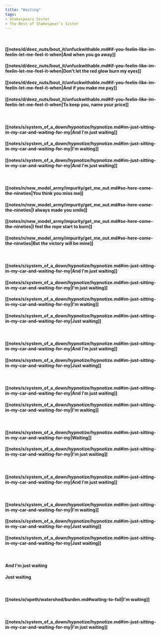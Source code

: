 ```yaml
---
title: "Waiting"
tags:
- Shakespears Sister
- The Best of Shakespear’s Sister
---
```

&nbsp;
#### [[notes/d/deez_nuts/bout_it/unfuckwithable.md#if-you-feelin-like-im-feelin-let-me-feel-it-when|And when you go away]]
#### [[notes/d/deez_nuts/bout_it/unfuckwithable.md#if-you-feelin-like-im-feelin-let-me-feel-it-when|Don't let the red glow burn my eyes]]
#### [[notes/d/deez_nuts/bout_it/unfuckwithable.md#if-you-feelin-like-im-feelin-let-me-feel-it-when|And if you make me pay]]
#### [[notes/d/deez_nuts/bout_it/unfuckwithable.md#if-you-feelin-like-im-feelin-let-me-feel-it-when|To keep you, name your price]]
&nbsp;
#### [[notes/s/system_of_a_down/hypnotize/hypnotize.md#im-just-sitting-in-my-car-and-waiting-for-my|And I'm just waiting]]
#### [[notes/s/system_of_a_down/hypnotize/hypnotize.md#im-just-sitting-in-my-car-and-waiting-for-my|I'm waiting]]
#### [[notes/s/system_of_a_down/hypnotize/hypnotize.md#im-just-sitting-in-my-car-and-waiting-for-my|And I'm just waiting]]
&nbsp;
#### [[notes/n/new_model_army/impurity/get_me_out.md#so-here-come-the-nineties|You think you miss me]]
#### [[notes/n/new_model_army/impurity/get_me_out.md#so-here-come-the-nineties|I always made you smile]]
#### [[notes/n/new_model_army/impurity/get_me_out.md#so-here-come-the-nineties|I feel the rope start to burn]]
#### [[notes/n/new_model_army/impurity/get_me_out.md#so-here-come-the-nineties|But the victory will be mine]]
&nbsp;
#### [[notes/s/system_of_a_down/hypnotize/hypnotize.md#im-just-sitting-in-my-car-and-waiting-for-my|And I'm just waiting]]
#### [[notes/s/system_of_a_down/hypnotize/hypnotize.md#im-just-sitting-in-my-car-and-waiting-for-my|I'm just waiting]]
#### [[notes/s/system_of_a_down/hypnotize/hypnotize.md#im-just-sitting-in-my-car-and-waiting-for-my|I'm waiting]]
#### [[notes/s/system_of_a_down/hypnotize/hypnotize.md#im-just-sitting-in-my-car-and-waiting-for-my|Just waiting]]
&nbsp;
#### [[notes/s/system_of_a_down/hypnotize/hypnotize.md#im-just-sitting-in-my-car-and-waiting-for-my|And I'm just waiting]]
#### [[notes/s/system_of_a_down/hypnotize/hypnotize.md#im-just-sitting-in-my-car-and-waiting-for-my|Just waiting]]
&nbsp;
#### [[notes/s/system_of_a_down/hypnotize/hypnotize.md#im-just-sitting-in-my-car-and-waiting-for-my|And I'm just waiting]]
#### [[notes/s/system_of_a_down/hypnotize/hypnotize.md#im-just-sitting-in-my-car-and-waiting-for-my|I'm waiting]]
&nbsp;
#### [[notes/s/system_of_a_down/hypnotize/hypnotize.md#im-just-sitting-in-my-car-and-waiting-for-my|Waiting]]
#### [[notes/s/system_of_a_down/hypnotize/hypnotize.md#im-just-sitting-in-my-car-and-waiting-for-my|I'm just waiting]]
&nbsp;
#### [[notes/s/system_of_a_down/hypnotize/hypnotize.md#im-just-sitting-in-my-car-and-waiting-for-my|And I'm just waiting]]
&nbsp;
#### [[notes/s/system_of_a_down/hypnotize/hypnotize.md#im-just-sitting-in-my-car-and-waiting-for-my|I'm waiting]]
#### [[notes/s/system_of_a_down/hypnotize/hypnotize.md#im-just-sitting-in-my-car-and-waiting-for-my|Just waiting]]
#### [[notes/s/system_of_a_down/hypnotize/hypnotize.md#im-just-sitting-in-my-car-and-waiting-for-my|Just waiting]]
&nbsp;
#### And I'm just waiting
#### Just waiting
&nbsp;
#### [[notes/o/opeth/watershed/burden.md#waiting-to-fail|I'm waiting]]
&nbsp;
#### [[notes/s/system_of_a_down/hypnotize/hypnotize.md#im-just-sitting-in-my-car-and-waiting-for-my|I'm just waiting]]
